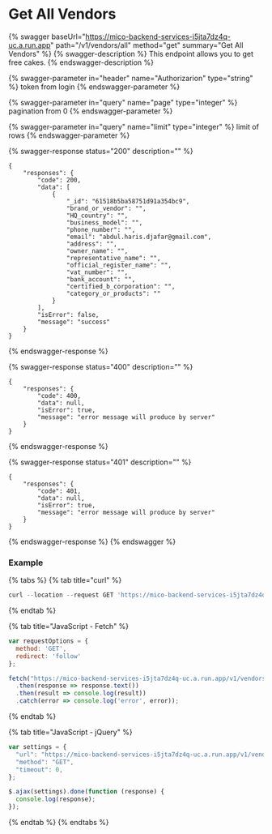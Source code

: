 # Get All Vendors

{% swagger baseUrl="https://mico-backend-services-i5jta7dz4q-uc.a.run.app" path="/v1/vendors/all" method="get" summary="Get All Vendors" %}
{% swagger-description %}
This endpoint allows you to get free cakes.
{% endswagger-description %}

{% swagger-parameter in="header" name="Authorizarion" type="string" %}
token from login
{% endswagger-parameter %}

{% swagger-parameter in="query" name="page" type="integer" %}
pagination from 0
{% endswagger-parameter %}

{% swagger-parameter in="query" name="limit" type="integer" %}
limit of rows
{% endswagger-parameter %}

{% swagger-response status="200" description="" %}
```
{
    "responses": {
        "code": 200,
        "data": [
            {
                "_id": "61518b5ba58751d91a354bc9",
                "brand_or_vendor": "",
                "HQ_country": "",
                "business_model": "",
                "phone_number": "",
                "email": "abdul.haris.djafar@gmail.com",
                "address": "",
                "owner_name": "",
                "representative_name": "",
                "official_register_name": "",
                "vat_number": "",
                "bank_account": "",
                "certified_b_corporation": "",
                "category_or_products": ""
            }
        ],
        "isError": false,
        "message": "success"
    }
}
```
{% endswagger-response %}

{% swagger-response status="400" description="" %}
```
{
    "responses": {
        "code": 400,
        "data": null,
        "isError": true,
        "message": "error message will produce by server"
    }
}
```
{% endswagger-response %}

{% swagger-response status="401" description="" %}
```
{
    "responses": {
        "code": 401,
        "data": null,
        "isError": true,
        "message": "error message will produce by server"
    }
}
```
{% endswagger-response %}
{% endswagger %}

### Example

{% tabs %}
{% tab title="curl" %}
```javascript
curl --location --request GET 'https://mico-backend-services-i5jta7dz4q-uc.a.run.app/v1/vendors/all?page=0&limit=10'
```
{% endtab %}

{% tab title="JavaScript - Fetch" %}
```javascript
var requestOptions = {
  method: 'GET',
  redirect: 'follow'
};

fetch("https://mico-backend-services-i5jta7dz4q-uc.a.run.app/v1/vendors/all?page=0&limit=10", requestOptions)
  .then(response => response.text())
  .then(result => console.log(result))
  .catch(error => console.log('error', error));
```
{% endtab %}

{% tab title="JavaScript - jQuery" %}
```javascript
var settings = {
  "url": "https://mico-backend-services-i5jta7dz4q-uc.a.run.app/v1/vendors/all?page=0&limit=10",
  "method": "GET",
  "timeout": 0,
};

$.ajax(settings).done(function (response) {
  console.log(response);
});
```
{% endtab %}
{% endtabs %}
